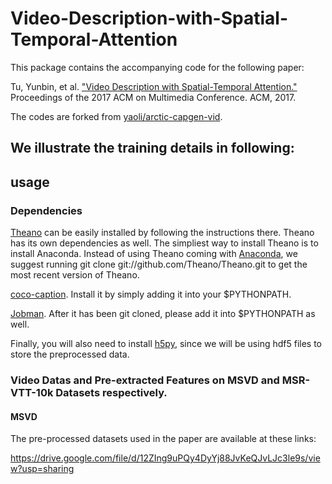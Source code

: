 # Video-Description-with-Spatial-Temporal-Attention
This package contains the accompanying code for the following paper:

Tu, Yunbin, et al. ["Video Description with Spatial-Temporal Attention."](http://delivery.acm.org/10.1145/3130000/3123354/p1014-tu.pdf?ip=58.60.1.113&id=3123354&acc=ACTIVE%20SERVICE&key=BF85BBA5741FDC6E%2E0871A888CCEFF346%2EE1B7C59A421B1D76%2E4D4702B0C3E38B35&__acm__=1524795092_f95c862de249b8599ebe872d9bfe4c2d) Proceedings of the 2017 ACM on Multimedia Conference. ACM, 2017.

The codes are forked from [yaoli/arctic-capgen-vid](https://github.com/yaoli/arctic-capgen-vid).

## We illustrate the training details in following:

## usage

### Dependencies

[Theano](http://deeplearning.net/software/theano/install.html) can be easily installed by following the instructions there. Theano has its own dependencies as well. The simpliest way to install Theano is to install Anaconda. Instead of using Theano coming with [Anaconda](https://www.anaconda.com/download/), we suggest running git clone git://github.com/Theano/Theano.git to get the most recent version of Theano.

[coco-caption](https://github.com/tylin/coco-caption). Install it by simply adding it into your $PYTHONPATH.

[Jobman](http://deeplearning.net/software/jobman/install.html). After it has been git cloned, please add it into $PYTHONPATH as well.

Finally, you will also need to install [h5py](https://pypi.org/project/h5py/), since we will be using hdf5 files to store the preprocessed data.

### Video Datas and Pre-extracted Features on MSVD and MSR-VTT-10k Datasets respectively.

#### MSVD
The pre-processed datasets used in the paper are available at these links: 

https://drive.google.com/file/d/12ZIng9uPQy4DyYj88JvKeQJvLJc3le9s/view?usp=sharing





